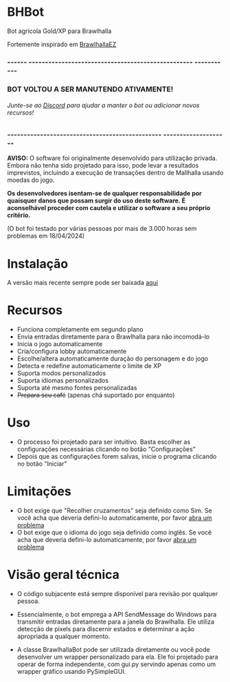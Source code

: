 # BHBot

Bot agrícola Gold/XP para Brawlhalla 

Fortemente inspirado em [BrawlhallaEZ](https://github.com/jamunano/BrawlhallaEZ) 

### ------ -------------------------------------------------- ----------- 

### BOT VOLTOU A SER MANUTENDO ATIVAMENTE! 
###### Junte-se ao [Discord](https://discord.gg/2HDmuqqq9p "Discord") para ajudar a manter o bot ou adicionar novos recursos! 

### ----------------------------------------------- -------------------- 

**AVISO:** O software foi originalmente desenvolvido para utilização privada. 
Embora não tenha sido projetado para isso, pode levar a resultados imprevistos, incluindo a execução de transações dentro de Mallhalla usando moedas do jogo. 

**Os desenvolvedores isentam-se de qualquer responsabilidade por quaisquer danos que possam surgir do uso deste software. É aconselhável proceder com cautela e utilizar o software a seu próprio critério.** 

(O bot foi testado por várias pessoas por mais de 3.000 horas sem problemas em 18/04/2024) 

# Instalação 
A versão mais recente sempre pode ser baixada [aqui ](https://github.com/Nick2bad4u/BHBot/releases) 

# Recursos 

- Funciona completamente em segundo plano 
- Envia entradas diretamente para o Brawlhalla para não incomodá-lo 
- Inicia o jogo automaticamente 
- Cria/configura lobby automaticamente 
- Escolhe/altera automaticamente duração do personagem e do jogo 
- Detecta e redefine automaticamente o limite de XP 
- Suporta modos personalizados 
- Suporta idiomas personalizados 
- Suporta até mesmo fontes personalizadas 
- ~~Prepara seu café~~ (apenas chá suportado por enquanto) 

# Uso 
- O processo foi projetado para ser intuitivo. Basta escolher as configurações necessárias clicando no botão "Configurações" 
- Depois que as configurações forem salvas, inicie o programa clicando no botão "Iniciar" 

# Limitações 
- O bot exige que "Recolher cruzamentos" seja definido como Sim. Se você acha que deveria defini-lo automaticamente, por favor [abra um problema](https://github.com/nick2bad4u/bhbot/issues) 
- O bot exige que o idioma do jogo seja definido como inglês. Se você acha que deveria defini-lo automaticamente, por favor [abra um problema](https://github.com/nick2bad4u/bhbot/issues) 

# Visão geral técnica 
- O código subjacente está sempre disponível para revisão por qualquer pessoa. 
- Essencialmente, o bot emprega a API SendMessage do Windows para transmitir entradas diretamente para a janela do Brawlhalla. Ele utiliza detecção de pixels para discernir estados e determinar a ação apropriada a qualquer momento.

- A classe BrawlhallaBot pode ser utilizada diretamente ou você pode desenvolver um wrapper personalizado para ela. Ele foi projetado para operar de forma independente, com gui.py servindo apenas como um wrapper gráfico usando PySimpleGUI.

